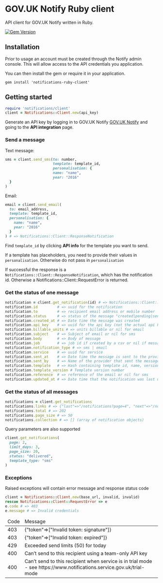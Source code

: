 # GOV.UK Notify Ruby client

API client for GOV.UK Notify written in Ruby.

[![Gem Version](https://badge.fury.io/rb/notifications-ruby-client.svg)](https://badge.fury.io/rb/notifications-ruby-client)

## Installation

Prior to usage an account must be created through the Notify admin console. This will allow access to the API credentials you application.

You can then install the gem or require it in your application.

```
gem install 'notifications-ruby-client'
```

## Getting started

```ruby
require 'notifications/client'
client = Notifications::Client.new(api_key)
```

Generate an API key by logging in to GOV.UK Notify [GOV.UK Notify](https://www.notifications.service.gov.uk) and going to the **API integration** page.

### Send a message

Text message:

```ruby
sms = client.send_sms(to: number,
                      template: template_id,
                      personalisation: {
                      name: "name",
                      year: "2016"
  }
)

```

Email:
```ruby
email = client.send_email(
  to: email_address, 
  template: template_id,
  personalisation: {
    name: "name",
    year: "2016"
  }
) # => Notifications::Client::ResponseNotification
```

Find `template_id` by clicking **API info** for the template you want to send.

If a template has placeholders, you need to provide their values in `personalisation`. Otherwise do not pass in `personalisation`

If successful the response is a `Notifications::Client::ResponseNotification`, which has the notification id.
Otherwise a Notifications::Client::RequestError is returned.


### Get the status of one message

```ruby
notification = client.get_notification(id) # => Notifications::Client::Notification
notification.id         # => uuid for the notification
notification.to         # => recipient email address or mobile number
notification.status     # => status of the message "created|pending|sent|delivered|permanent-failure|temporary-failure"
notification.created_at # => Date time the message was created
notification.api_key    # => uuid for the api key (not the actual api key)
notification.billable_units # => units billable or nil for email
notification.subject    # => Subject of email or nil for sms
notification.body       # => Body of message
notification.job        # => job id if created by a csv or nil if message sent via api
notification.notification_type # => sms | email
notification.service    # => uuid for service
notification.sent_at    # => Date time the message is sent to the provider or nil if status = "created"
notification.sent_by    # => Name of the provider that sent the message or nil if status = "created"
notification.template   # => Hash containing template id, name, version, template type sms|email
notification.template_version # Template version number
notification.reference  # => reference of the email or nil for sms
notification.updated_at # => Date time that the notification was last updated
```

### Get the status of all messages

```ruby
notifications = client.get_notifications
notifications.links # => {"last"=>"/notifications?page=4", "next"=>"/notifications?page=2"}
notifications.total # => 202
notifications.page_size # => 50
notifications.collection # => [] (array of notification objects)

```

Query parameters are also supported

```ruby
client.get_notifications(
  page: 2,
  limit_days: 3,
  page_size: 20,
  status: "delivered",
  template_type: "sms"
)
```

### Exceptions

Raised exceptions will contain error message and response status code

```ruby
client = Notifications::Client.new(base_url, invalid, invalid)
rescue Notifications::Client::RequestError => e
e.code # => 403
e.message # => Invalid credentials
```
<table>
  <thead>
    <tr>
      <td> Code </td>
      <td> Message </td>
     </tr>
  </thead>
  <tbdoy>
  <tr>
    <td> 403 </td>
    <td> {"token"=>["Invalid token: signature"]} </td>
  </tr>
  <tr>
    <td> 403 </td>
    <td> {"token"=>["Invalid token: expired"]} </td>
  </tr>
  <tr>
    <td> 429 </td>
    <td> Exceeded send limits (50) for today </td>
  </tr>
  <tr>
    <td> 400 </td>
    <td> Can’t send to this recipient using a team-only API key </td>
  </tr>
  <tr>
    <td> 400 </td>
    <td> Can’t send to this recipient when service is in trial
          mode - see https://www.notifications.service.gov.uk/trial-mode
    </td>
  </tr>
  </tbody>
</table>
